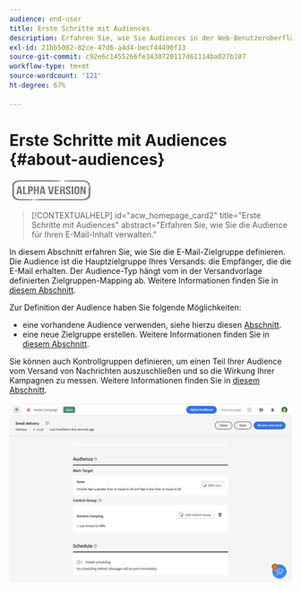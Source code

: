 ```yaml
---
audience: end-user
title: Erste Schritte mit Audiences
description: Erfahren Sie, wie Sie Audiences in der Web-Benutzeroberfläche von Campaign verwenden.
exl-id: 21bb5082-82ce-47d6-a4d4-becf44490f13
source-git-commit: c92e6c1455266fe3430720117d61114ba027b187
workflow-type: tm+mt
source-wordcount: '121'
ht-degree: 67%

---
```


# Erste Schritte mit Audiences {#about-audiences}

![](../assets/do-not-localize/badge.png)

>[!CONTEXTUALHELP]
>id="acw_homepage_card2"
>title="Erste Schritte mit Audiences"
>abstract="Erfahren Sie, wie Sie die Audience für Ihren E-Mail-Inhalt verwalten."

<!--
Audience only created for the delivery, not available later-->


<!--
Three ways:
* existing audience

Campaign or AEP Audiences

* create new on the fly

query like AEP segment builder (same component with campaign data)

* import from file

show use case with a new audience creation (or import from file?)

control groups like acc: exract, random, based on attribute
-->

In diesem Abschnitt erfahren Sie, wie Sie die E-Mail-Zielgruppe definieren. Die Audience ist die Hauptzielgruppe Ihres Versands: die Empfänger, die die E-Mail erhalten. Der Audience-Typ hängt vom in der Versandvorlage definierten Zielgruppen-Mapping ab. Weitere Informationen finden Sie in [diesem Abschnitt](../email/create-email.md).

Zur Definition der Audience haben Sie folgende Möglichkeiten:

* eine vorhandene Audience verwenden, siehe hierzu diesen [Abschnitt](add-audience.md).
* eine neue Zielgruppe erstellen. Weitere Informationen finden Sie in [diesem Abschnitt](segment-builder.md).

Sie können auch Kontrollgruppen definieren, um einen Teil Ihrer Audience vom Versand von Nachrichten auszuschließen und so die Wirkung Ihrer Kampagnen zu messen. Weitere Informationen finden Sie in [diesem Abschnitt](control-group.md).

![](assets/about-audience.png)
